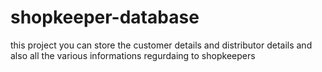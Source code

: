 # shopkeeper-database
this project you can store the customer details and distributor details and also all the various informations regurdaing to shopkeepers
